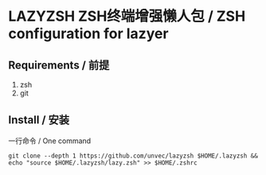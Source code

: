 # LAZYZSH ZSH终端增强懒人包 / ZSH configuration for lazyer

## Requirements / 前提

1. zsh
2. git

## Install / 安装

一行命令 / One command

```
git clone --depth 1 https://github.com/unvec/lazyzsh $HOME/.lazyzsh && echo "source $HOME/.lazyzsh/lazy.zsh" >> $HOME/.zshrc
```